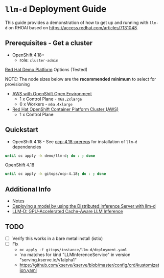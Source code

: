 # `llm-d` Deployment Guide

This guide provides a demonstration of how to get up and running with `llm-d` on RHOAI based on https://access.redhat.com/articles/7131048.

## Prerequisites - Get a cluster

- OpenShift 4.18+
  - role: `cluster-admin`

[Red Hat Demo Platform](https://demo.redhat.com) Options (Tested)

NOTE: The node sizes below are the **recommended minimum** to select for provisioning

- <a href="https://demo.redhat.com/catalog?item=babylon-catalog-prod/sandboxes-gpte.sandbox-ocp.prod&utm_source=webapp&utm_medium=share-link" target="_blank">AWS with OpenShift Open Environment</a>
  - 1 x Control Plane - `m6a.2xlarge`
  - 0 x Workers - `m6a.4xlarge`
- <a href="https://catalog.demo.redhat.com/catalog?item=babylon-catalog-prod/sandboxes-gpte.ocp-wksp.prod&utm_source=webapp&utm_medium=share-link" target="_blank">Red Hat OpenShift Container Platform Cluster (AWS)</a>
  - 1 x Control Plane

## Quickstart

- OpenShift 4.18 - See [ocp-4.18-prereqs](gitops/ocp-4-18-prereqs) for installation of `llm-d` dependencies

```sh
until oc apply -k demo/llm-d; do : ; done
```

OpenShift 4.18

```sh
until oc apply -k gitops/ocp-4.18; do : ; done
```

## Additional Info

- [Notes](NOTES.md)
- [Deploying a model by using the Distributed Inference Server with llm-d](https://access.redhat.com/articles/7131048)
- [LLM-D: GPU-Accelerated Cache-Aware LLM Inference](https://github.com/cnuland/hello-chris-llm-d)

## TODO

- [ ] Verify this works in a bare metal install (istio)
- [ ] Fix
  - `oc apply -f gitops/instance/llm-d/deployment.yaml`
  - `no matches for kind "LLMInferenceService" in version "serving.kserve.io/v1alpha1"
  - https://github.com/kserve/kserve/blob/master/config/crd/kustomization.yaml
